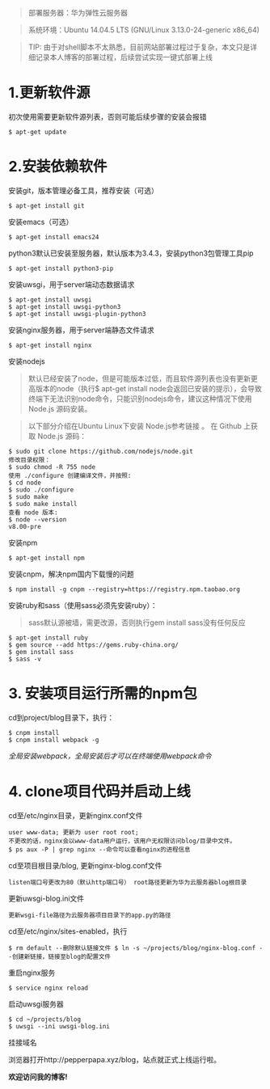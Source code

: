 ﻿> 部署服务器：华为弹性云服务器

> 系统环境：Ubuntu 14.04.5 LTS (GNU/Linux 3.13.0-24-generic x86_64)

> TIP: 由于对shell脚本不太熟悉，目前网站部署过程过于复杂，本文只是详细记录本人博客的部署过程，后续尝试实现一键式部署上线

# 1.更新软件源

初次使用需要更新软件源列表，否则可能后续步骤的安装会报错
```
$ apt-get update 
```

# 2.安装依赖软件
安装git，版本管理必备工具，推荐安装（可选）
```
$ apt-get install git 
```

安装emacs（可选）
```
$ apt-get install emacs24 
```

python3默认已安装至服务器，默认版本为3.4.3，安装python3包管理工具pip
```
$ apt-get install python3-pip 
```

安装uwsgi，用于server端动态数据请求
```
$ apt-get install uwsgi 
$ apt-get install uwsgi-python3 
$ apt-get install uwsgi-plugin-python3 
```

安装nginx服务器，用于server端静态文件请求
```
$ apt-get install nginx 
```

安装nodejs
> 默认已经安装了node，但是可能版本过低，而且软件源列表也没有更新更高版本的node（执行$ apt-get install node会返回已安装的提示），会导致终端下无法识别node命令，只能识别nodejs命令，建议这种情况下使用Node.js 源码安装。

> 以下部分介绍在Ubuntu Linux下安装 Node.js参考链接 。 在 Github 上获取 Node.js 源码：

```
$ sudo git clone https://github.com/nodejs/node.git 
修改目录权限：
$ sudo chmod -R 755 node 
使用 ./configure 创建编译文件，并按照:
$ cd node 
$ sudo ./configure 
$ sudo make 
$ sudo make install 
查看 node 版本:
$ node --version 
v8.00-pre 
```

安装npm
```
$ apt-get install npm 
```

安装cnpm，解决npm国内下载慢的问题
```
$ npm install -g cnpm --registry=https://registry.npm.taobao.org 
```

安装ruby和sass（使用sass必须先安装ruby）：
> sass默认源被墙，需更改源，否则执行gem install sass没有任何反应

```
$ apt-get install ruby  
$ gem source --add https://gems.ruby-china.org/
$ gem install sass 
$ sass -v 
```

# 3. 安装项目运行所需的npm包
cd到project/blog目录下，执行：
```
$ cnpm install 
$ cnpm install webpack -g
```
*全局安装webpack，全局安装后才可以在终端使用webpack命令*

# 4. clone项目代码并启动上线
cd至/etc/nginx目录，更新nginx.conf文件

```
user www-data; 更新为 user root root; 
不更改的话，nginx会以www-data用户运行，该用户无权限访问blog/目录中文件。
$ ps aux -P | grep nginx --命令可以查看nginx的进程信息
```

cd至项目根目录/blog, 更新nginx-blog.conf文件
```
listen端口号更改为80（默认http端口号） root路径更新为华为云服务器blog根目录
```

更新uwsgi-blog.ini文件
```
更新wsgi-file路径为云服务器项目目录下的app.py的路径
```

cd至/etc/nginx/sites-enabled，执行
```
$ rm default --删除默认链接文件 $ ln -s ~/projects/blog/nginx-blog.conf --创建新链接，链接至blog的配置文件
```

重启nginx服务
```
$ service nginx reload
```

启动uwsgi服务器
```
$ cd ~/projects/blog
$ uwsgi --ini uwsgi-blog.ini
```

挂接域名

浏览器打开http://pepperpapa.xyz/blog，站点就正式上线运行啦。

**欢迎访问我的博客!**
